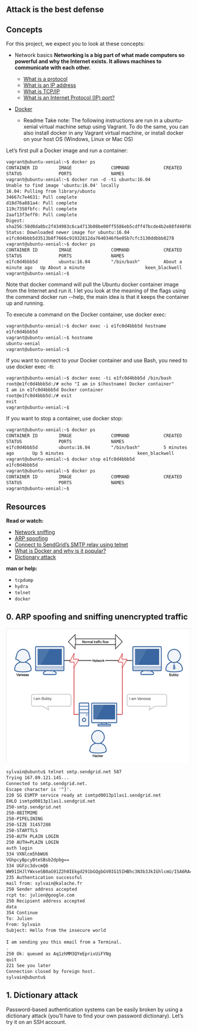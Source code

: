 ## Attack is the best defense




## Concepts

For this project, we expect you to look at these concepts:

+ Network basics 
****Networking is a big part of what made computers so powerful and why the Internet exists. It allows machines to communicate with each other.****
    * [What is a protocol](https://www.techtarget.com/searchnetworking/definition/protocol)
    * [What is an IP address](https://computer.howstuffworks.com/internet/basics/what-is-an-ip-address.htm)
    * [What is TCP/IP](https://www.avast.com/c-what-is-tcp-ip#)
    * [ What is an Internet Protocol (IP) port?](https://www.lifewire.com/port-numbers-on-computer-networks-817939)

+ [Docker](https://www.zdnet.com/article/what-is-docker-and-why-is-it-so-darn-popular/)

    * Readme
    Take note: The following instructions are run in a ubuntu-xenial virtual machine setup using Vagrant. To do the same, you can also install docker in any Vagrant virtual machine, or install docker on your host OS (Windows, Linux or Mac OS)

Let’s first pull a Docker image and run a container:

```
vagrant@ubuntu-xenial:~$ docker ps
CONTAINER ID        IMAGE               COMMAND             CREATED             STATUS              PORTS               NAMES
vagrant@ubuntu-xenial:~$ docker run -d -ti ubuntu:16.04
Unable to find image 'ubuntu:16.04' locally
16.04: Pulling from library/ubuntu
34667c7e4631: Pull complete
d18d76a881a4: Pull complete
119c7358fbfc: Pull complete
2aaf13f3eff0: Pull complete
Digest: sha256:58d0da8bc2f434983c6ca4713b08be00ff5586eb5cdff47bcde4b2e88fd40f88
Status: Downloaded newer image for ubuntu:16.04
e1fc0d4bbb5d3513b8f7666c91932812da7640346f6e05b7cfc3130ddbbb8278
vagrant@ubuntu-xenial:~$ docker ps
CONTAINER ID        IMAGE               COMMAND             CREATED              STATUS              PORTS               NAMES
e1fc0d4bbb5d        ubuntu:16.04        "/bin/bash"         About a minute ago   Up About a minute                       keen_blackwell
vagrant@ubuntu-xenial:~$
```

Note that docker command will pull the Ubuntu docker container image from the Internet and run it. I let you look at the meaning of the flags using the command docker run --help, the main idea is that it keeps the container up and running.

To execute a command on the Docker container, use docker exec:

```
vagrant@ubuntu-xenial:~$ docker exec -i e1fc0d4bbb5d hostname
e1fc0d4bbb5d
vagrant@ubuntu-xenial:~$ hostname
ubuntu-xenial
vagrant@ubuntu-xenial:~$
```

If you want to connect to your Docker container and use Bash, you need to use docker exec -ti:

```
vagrant@ubuntu-xenial:~$ docker exec -ti e1fc0d4bbb5d /bin/bash
root@e1fc0d4bbb5d:/# echo "I am in $(hostname) Docker container"
I am in e1fc0d4bbb5d Docker container
root@e1fc0d4bbb5d:/# exit
exit
vagrant@ubuntu-xenial:~$
```

If you want to stop a container, use docker stop:

```
vagrant@ubuntu-xenial:~$ docker ps
CONTAINER ID        IMAGE               COMMAND             CREATED             STATUS              PORTS               NAMES
e1fc0d4bbb5d        ubuntu:16.04        "/bin/bash"         5 minutes ago       Up 5 minutes                            keen_blackwell
vagrant@ubuntu-xenial:~$ docker stop e1fc0d4bbb5d
e1fc0d4bbb5d
vagrant@ubuntu-xenial:~$ docker ps
CONTAINER ID        IMAGE               COMMAND             CREATED             STATUS              PORTS               NAMES
vagrant@ubuntu-xenial:~$
```


## Resources

**Read or watch:**

+ [Network sniffing](https://www.lifewire.com/definition-of-sniffer-817996)
+ [ARP spoofing](https://www.veracode.com/security/arp-spoofing)
+ [Connect to SendGrid’s SMTP relay using telnet](https://docs.sendgrid.com/ui/account-and-settings/troubleshooting-delays-and-latency)
+ [What is Docker and why is it popular?](https://www.zdnet.com/article/what-is-docker-and-why-is-it-so-darn-popular/)
+ [Dictionary attack](https://en.wikipedia.org/wiki/Dictionary_attack)

**man or help:**

+ ```tcpdump```
+ ```hydra```
+ ```telnet```
+ ```docker```


## 0. ARP spoofing and sniffing unencrypted traffic
<p>
	<img src="https://github.com/ghbouzrbay/alx-system_engineering-devops/blob/master/attack_is_the_best_defense/pic/attack_is_the_best_defense.png" >
</p>


```
sylvain@ubuntu$ telnet smtp.sendgrid.net 587
Trying 167.89.121.145...
Connected to smtp.sendgrid.net.
Escape character is '^]'.
220 SG ESMTP service ready at ismtpd0013p1las1.sendgrid.net
EHLO ismtpd0013p1las1.sendgrid.net
250-smtp.sendgrid.net
250-8BITMIME
250-PIPELINING
250-SIZE 31457280
250-STARTTLS
250-AUTH PLAIN LOGIN
250 AUTH=PLAIN LOGIN
auth login
334 VXNlcm5hbWU6
VGhpcyBpcyBteSBsb2dpbg==
334 UGFzc3dvcmQ6
WW91IHJlYWxseSB0aG91Z2h0IEkgd291bGQgbGV0IG15IHBhc3N3b3JkIGhlcmU/ISA6RA==
235 Authentication successful
mail from: sylvain@kalache.fr
250 Sender address accepted
rcpt to: julien@google.com
250 Recipient address accepted
data
354 Continue
To: Julien
From: Sylvain
Subject: Hello from the insecure world

I am sending you this email from a Terminal.
.
250 Ok: queued as Aq1zhMM3QYeEprixUiFYNg
quit
221 See you later
Connection closed by foreign host.
sylvain@ubuntu$

```

## 1. Dictionary attack
Password-based authentication systems can be easily broken by using a dictionary attack (you’ll have to find your own password dictionary). Let’s try it on an SSH account.

